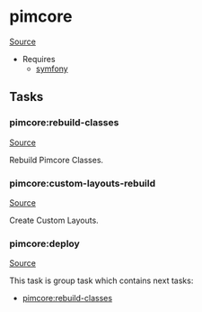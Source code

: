 <!-- DO NOT EDIT THIS FILE! -->
<!-- Instead edit recipe/pimcore.php -->
<!-- Then run bin/docgen -->

# pimcore

[Source](/recipe/pimcore.php)



* Requires
  * [symfony](/docs/recipe/symfony.md)


## Tasks

### pimcore:rebuild-classes
[Source](https://github.com/deployphp/deployer/blob/master/recipe/pimcore.php#L13)

Rebuild Pimcore Classes.




### pimcore:custom-layouts-rebuild
[Source](https://github.com/deployphp/deployer/blob/master/recipe/pimcore.php#L18)

Create Custom Layouts.




### pimcore:deploy
[Source](https://github.com/deployphp/deployer/blob/master/recipe/pimcore.php#L22)






This task is group task which contains next tasks:
* [pimcore:rebuild-classes](/docs/recipe/pimcore.md#pimcorerebuild-classes)


